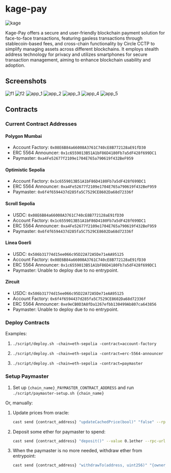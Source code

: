 # kage-pay

![kage](./img/kage.png)

Kage-Pay offers a secure and user-friendly blockchain payment solution for face-to-face transactions, featuring gasless transactions through stablecoin-based fees, and cross-chain functionality by Circle CCTP to simplify managing assets across different blockchains. It employs stealth address technology for privacy and utilizes smartphones for secure transaction management, aiming to enhance blockchain usability and adoption.

## Screenshots

![f1](./img/f1.png)
![f2](./img/f2.png)
![app_1](./img/app_1.png)
![app_2](./img/app_2.png)
![app_3](./img/app_3.gif)
![app_4](./img/app_4.gif)
![app_5](./img/app_5.png)

## Contracts

### Current Contract Addresses

#### Polygon Mumbai

- Account Factory: `0x08E6B84a66008A3761C740cE8B772128aE91fD30`
- ERC 5564 Announcer: `0x1c6559013B51A1bF86D4180Fb7a5dF428f699DC1`
- Paymaster: `0xa4Fe52677f2109e1704E765a790619f432BeF959`

#### Optimistic Sepolia

- Account Factory: `0x1c6559013B51A1bF86D4180Fb7a5dF428f699DC1`
- ERC 5564 Announcer: `0xa4Fe52677f2109e1704E765a790619f432BeF959`
- Paymaster: `0x6f4f6594437d285fa5C7529CE8602Da68d72336f`

#### Scroll Sepolia

- USDC: `0x08E6B84a66008A3761C740cE8B772128aE91fD30`
- Account Factory: `0x1c6559013B51A1bF86D4180Fb7a5dF428f699DC1`
- ERC 5564 Announcer: `0xa4Fe52677f2109e1704E765a790619f432BeF959`
- Paymaster: `0x6f4f6594437d285fa5C7529CE8602Da68d72336f`

#### Linea Goerli

- USDC: `0x586b31774d15ee066c95D22A72A5De71eAA95125`
- Account Factory: `0x08E6B84a66008A3761C740cE8B772128aE91fD30`
- ERC 5564 Announcer: `0x1c6559013B51A1bF86D4180Fb7a5dF428f699DC1`
- Paymaster: Unable to deploy due to no entrypoint.

#### Zircuit

- USDC: `0x586b31774d15ee066c95D22A72A5De71eAA95125`
- Account Factory: `0x6f4f6594437d285fa5C7529CE8602Da68d72336f`
- ERC 5564 Announcer: `0xe9eCB0D3A8fDa1267efbb130499Ab807ca643856`
- Paymaster: Unable to deploy due to no entrypoint.

### Deploy Contracts

Examples:

1. `./script/deploy.sh -chain=eth-sepolia -contract=account-factory`

1. `./script/deploy.sh -chain=eth-sepolia -contract=erc-5564-announcer`

1. `./script/deploy.sh -chain=eth-sepolia -contract=paymaster`

### Setup Paymaster

1. Set up `{chain_name}_PAYMASTER_CONTRACT_ADDRESS` and run `./script/paymaster-setup.sh {chain_name}`

Or, manually:

1. Update prices from oracle:

   ```bash
   cast send {contract_address} "updateCachedPrice(bool)" "false" --rpc-url {rpc_url} --private-key={PRIVATE_KEY}
   ```

1. Deposit some ether for paymaster to spend:

   ```bash
   cast send {contract_address} "deposit()" --value 0.1ether --rpc-url {rpc_url} --private-key={PRIVATE_KEY}
   ```

1. When the paymaster is no more needed, withdraw ether from entrypoint:

   ```bash
   cast send {contract_address} "withdrawTo(address, uint256)" "{owner_address}" "0.1ether" --rpc-url {rpc_url} --private-key={PRIVATE_KEY}
   ```
